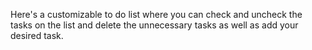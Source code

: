 Here's a customizable to do list where you can check and uncheck the tasks on the list and delete the unnecessary tasks as well as add your desired task.